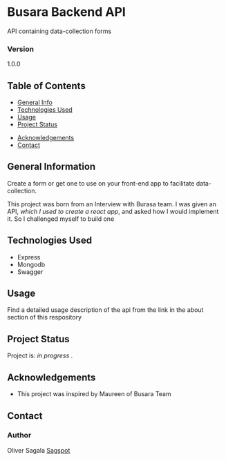 # Busara Backend API

API containing data-collection forms

### Version

1.0.0

## Table of Contents

- [General Info](#general-information)
- [Technologies Used](#technologies-used)
- [Usage](#usage)
- [Project Status](#project-status)
<!-- - [Room for Improvement](#room-for-improvement) -->
- [Acknowledgements](#acknowledgements)
- [Contact](#contact)

## General Information

Create a form or get one to use on your front-end app to facilitate data-collection.

This project was born from an Interview with Burasa team. I was given an API, _which I used to create a react app_, and asked how I would implement it. So I challenged myself to build one

## Technologies Used

- Express
- Mongodb
- Swagger

## Usage

Find a detailed usage description of the api from the link in the about section of this respository

## Project Status

Project is: _in progress_ .

<!-- ## Room for Improvement

-  -->

## Acknowledgements

- This project was inspired by Maureen of Busara Team

## Contact

### Author

Oliver Sagala
[Sagspot](https://sagspot.netlify.app/)
